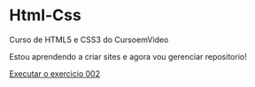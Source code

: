 # Html-Css
 Curso de HTML5 e CSS3 do CursoemVideo

 Estou aprendendo a criar sites e agora vou gerenciar repositorio!

 <a href="https://rafaelray0.github.io/Html-Css/Exercicio/ex002/index.html">Executar o exercicio 002</a>
